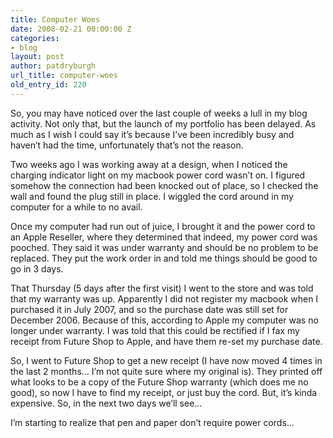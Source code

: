 ```yaml
---
title: Computer Woes
date: 2008-02-21 00:00:00 Z
categories:
- blog
layout: post
author: patdryburgh
url_title: computer-woes
old_entry_id: 220
---
```


So, you may have noticed over the last couple of weeks a lull in my blog activity.  Not only that, but the launch of my portfolio has been delayed.  As much as I wish I could say it’s because I’ve been incredibly busy and haven’t had the time, unfortunately that’s not the reason.

Two weeks ago I was working away at a design, when I noticed the charging indicator light on my macbook power cord wasn’t on.  I figured somehow the connection had been knocked out of place, so I checked the wall and found the plug still in place.  I wiggled the cord around in my computer for a while to no avail.

Once my computer had run out of juice, I brought it and the power cord to an Apple Reseller, where they determined that indeed, my power cord was pooched.  They said it was under warranty and should be no problem to be replaced.  They put the work order in and told me things should be good to go in 3 days.

That Thursday (5 days after the first visit) I went to the store and was told that my warranty was up.  Apparently I did not register my macbook when I purchased it in July 2007, and so the purchase date was still set for December 2006.  Because of this, according to Apple my computer was no longer under warranty.  I was told that this could be rectified if I fax my receipt from Future Shop to Apple, and have them re-set my purchase date.

So, I went to Future Shop to get a new receipt (I have now moved 4 times in the last 2 months… I’m not quite sure where my original is).  They printed off what looks to be a copy of the Future Shop warranty (which does me no good), so now I have to find my receipt, or just buy the cord.  But, it’s kinda expensive.  So, in the next two days we’ll see…

I’m starting to realize that pen and paper don’t require power cords…